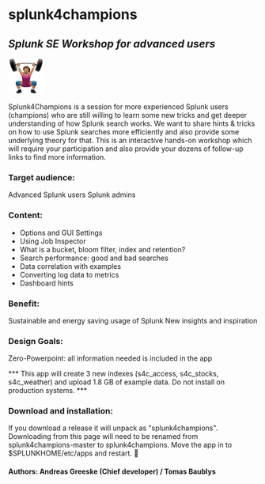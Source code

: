 # splunk4champions
## _Splunk SE Workshop for advanced users_
![](https://github.com/bautt/splunk4champions/blob/master/splunk4champions/static/appIcon_2x.png)

 Splunk4Champions is  a session for more experienced Splunk users (champions) who are still willing to learn some new tricks and get deeper understanding of how Splunk search works.
We want to share hints & tricks on how to use Splunk searches more efficiently and also provide some underlying theory for that. This is an interactive hands-on workshop which will require your participation and also provide your dozens of follow-up links to find more information. 

### Target audience: 
Advanced Splunk users 
Splunk admins

### Content:
- Options and GUI Settings
- Using Job Inspector
- What is a bucket, bloom filter, index and retention?
- Search performance: good and bad searches
- Data correlation with examples
- Converting log data to metrics
- Dashboard hints 

### Benefit:
Sustainable and energy saving usage of Splunk
New insights and inspiration

### Design Goals: 
Zero-Powerpoint: all information needed is included in the app

*** This app will create 3 new indexes (s4c_access, s4c_stocks, s4c_weather) and  upload 1.8 GB of example data. Do not install on production systems. ***

### Download and installation:
If you download a release it will unpack as "splunk4champions". Downloading from this page will need to be renamed from splunk4champions-master to splunk4champions. Move the app in to $SPLUNKHOME/etc/apps and restart. :rocket:

#### Authors: Andreas Greeske (Chief developer) / Tomas Baublys
